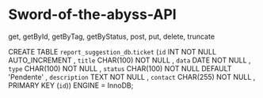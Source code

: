 ﻿# Sword-of-the-abyss-API
 
 get, getById, getByTag, getByStatus, post, put, delete, truncate
 
CREATE TABLE `report_suggestion_db`.`ticket` (`id` INT NOT NULL AUTO_INCREMENT , `title` CHAR(100) NOT NULL , `data` DATE NOT NULL , `type` CHAR(100) NOT NULL , `status` CHAR(100) NOT NULL DEFAULT 'Pendente' , `description` TEXT NOT NULL , `contact` CHAR(255) NOT NULL , PRIMARY KEY (`id`)) ENGINE = InnoDB;
